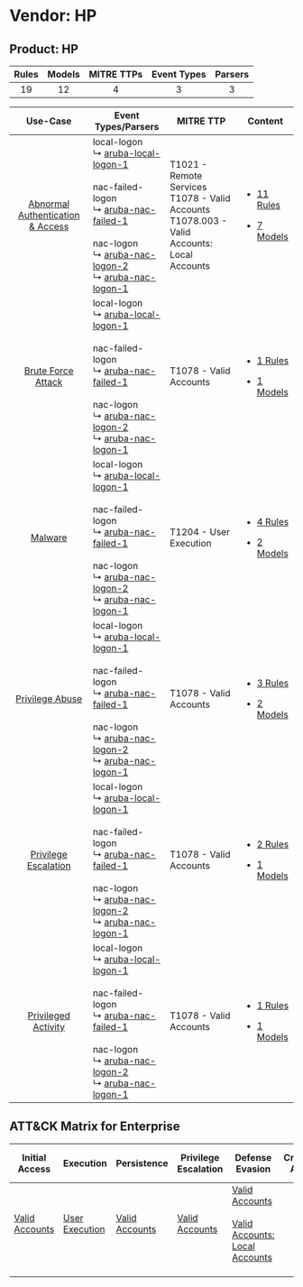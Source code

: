 Vendor: HP
==========
Product: HP
-----------
| Rules | Models | MITRE TTPs | Event Types | Parsers |
|:-----:|:------:|:----------:|:-----------:|:-------:|
|  19   |   12   |     4      |      3      |    3    |

|                                           Use-Case                                           | Event Types/Parsers                                                                                                                                                                                                                                                                                                                                       | MITRE TTP                                                                                           | Content                                                                                                            |
|:--------------------------------------------------------------------------------------------:| --------------------------------------------------------------------------------------------------------------------------------------------------------------------------------------------------------------------------------------------------------------------------------------------------------------------------------------------------------- | --------------------------------------------------------------------------------------------------- | ------------------------------------------------------------------------------------------------------------------ |
| [Abnormal Authentication & Access](../../../UseCases/uc_abnormal_authentication_&_access.md) |  local-logon<br> ↳ [aruba-local-logon-1](Parsers/parserContent_aruba-local-logon-1.md)<br><br> nac-failed-logon<br> ↳ [aruba-nac-failed-1](Parsers/parserContent_aruba-nac-failed-1.md)<br><br> nac-logon<br> ↳ [aruba-nac-logon-2](Parsers/parserContent_aruba-nac-logon-2.md)<br> ↳ [aruba-nac-logon-1](Parsers/parserContent_aruba-nac-logon-1.md)<br> | T1021 - Remote Services<br>T1078 - Valid Accounts<br>T1078.003 - Valid Accounts: Local Accounts<br> | [<ul><li>11 Rules</li></ul><ul><li>7 Models</li></ul>](Rules_Models/r_m_hp_hp_Abnormal_Authentication_&_Access.md) |
|               [Brute Force Attack](../../../UseCases/uc_brute_force_attack.md)               |  local-logon<br> ↳ [aruba-local-logon-1](Parsers/parserContent_aruba-local-logon-1.md)<br><br> nac-failed-logon<br> ↳ [aruba-nac-failed-1](Parsers/parserContent_aruba-nac-failed-1.md)<br><br> nac-logon<br> ↳ [aruba-nac-logon-2](Parsers/parserContent_aruba-nac-logon-2.md)<br> ↳ [aruba-nac-logon-1](Parsers/parserContent_aruba-nac-logon-1.md)<br> | T1078 - Valid Accounts<br>                                                                          | [<ul><li>1 Rules</li></ul><ul><li>1 Models</li></ul>](Rules_Models/r_m_hp_hp_Brute_Force_Attack.md)                |
|                          [Malware](../../../UseCases/uc_malware.md)                          |  local-logon<br> ↳ [aruba-local-logon-1](Parsers/parserContent_aruba-local-logon-1.md)<br><br> nac-failed-logon<br> ↳ [aruba-nac-failed-1](Parsers/parserContent_aruba-nac-failed-1.md)<br><br> nac-logon<br> ↳ [aruba-nac-logon-2](Parsers/parserContent_aruba-nac-logon-2.md)<br> ↳ [aruba-nac-logon-1](Parsers/parserContent_aruba-nac-logon-1.md)<br> | T1204 - User Execution<br>                                                                          | [<ul><li>4 Rules</li></ul><ul><li>2 Models</li></ul>](Rules_Models/r_m_hp_hp_Malware.md)                           |
|                  [Privilege Abuse](../../../UseCases/uc_privilege_abuse.md)                  |  local-logon<br> ↳ [aruba-local-logon-1](Parsers/parserContent_aruba-local-logon-1.md)<br><br> nac-failed-logon<br> ↳ [aruba-nac-failed-1](Parsers/parserContent_aruba-nac-failed-1.md)<br><br> nac-logon<br> ↳ [aruba-nac-logon-2](Parsers/parserContent_aruba-nac-logon-2.md)<br> ↳ [aruba-nac-logon-1](Parsers/parserContent_aruba-nac-logon-1.md)<br> | T1078 - Valid Accounts<br>                                                                          | [<ul><li>3 Rules</li></ul><ul><li>2 Models</li></ul>](Rules_Models/r_m_hp_hp_Privilege_Abuse.md)                   |
|             [Privilege Escalation](../../../UseCases/uc_privilege_escalation.md)             |  local-logon<br> ↳ [aruba-local-logon-1](Parsers/parserContent_aruba-local-logon-1.md)<br><br> nac-failed-logon<br> ↳ [aruba-nac-failed-1](Parsers/parserContent_aruba-nac-failed-1.md)<br><br> nac-logon<br> ↳ [aruba-nac-logon-2](Parsers/parserContent_aruba-nac-logon-2.md)<br> ↳ [aruba-nac-logon-1](Parsers/parserContent_aruba-nac-logon-1.md)<br> | T1078 - Valid Accounts<br>                                                                          | [<ul><li>2 Rules</li></ul><ul><li>1 Models</li></ul>](Rules_Models/r_m_hp_hp_Privilege_Escalation.md)              |
|              [Privileged Activity](../../../UseCases/uc_privileged_activity.md)              |  local-logon<br> ↳ [aruba-local-logon-1](Parsers/parserContent_aruba-local-logon-1.md)<br><br> nac-failed-logon<br> ↳ [aruba-nac-failed-1](Parsers/parserContent_aruba-nac-failed-1.md)<br><br> nac-logon<br> ↳ [aruba-nac-logon-2](Parsers/parserContent_aruba-nac-logon-2.md)<br> ↳ [aruba-nac-logon-1](Parsers/parserContent_aruba-nac-logon-1.md)<br> | T1078 - Valid Accounts<br>                                                                          | [<ul><li>1 Rules</li></ul><ul><li>1 Models</li></ul>](Rules_Models/r_m_hp_hp_Privileged_Activity.md)               |

ATT&CK Matrix for Enterprise
----------------------------
| Initial Access                                                      | Execution                                                           | Persistence                                                         | Privilege Escalation                                                | Defense Evasion                                                                                                                                            | Credential Access | Discovery | Lateral Movement                                                     | Collection | Command and Control | Exfiltration | Impact |
| ------------------------------------------------------------------- | ------------------------------------------------------------------- | ------------------------------------------------------------------- | ------------------------------------------------------------------- | ---------------------------------------------------------------------------------------------------------------------------------------------------------- | ----------------- | --------- | -------------------------------------------------------------------- | ---------- | ------------------- | ------------ | ------ |
| [Valid Accounts](https://attack.mitre.org/techniques/T1078)<br><br> | [User Execution](https://attack.mitre.org/techniques/T1204)<br><br> | [Valid Accounts](https://attack.mitre.org/techniques/T1078)<br><br> | [Valid Accounts](https://attack.mitre.org/techniques/T1078)<br><br> | [Valid Accounts](https://attack.mitre.org/techniques/T1078)<br><br>[Valid Accounts: Local Accounts](https://attack.mitre.org/techniques/T1078/003)<br><br> |                   |           | [Remote Services](https://attack.mitre.org/techniques/T1021)<br><br> |            |                     |              |        |